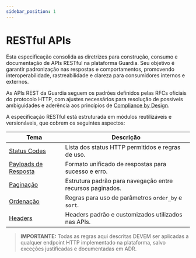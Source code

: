```yaml
---
sidebar_position: 1
---
```


# RESTful APIs

Esta especificação consolida as diretrizes para construção, consumo e documentação de APIs RESTful na plataforma Guardia. Seu objetivo é garantir padronização nas respostas e comportamentos, promovendo interoperabilidade, rastreabilidade e clareza para consumidores internos e externos.

As APIs REST da Guardia seguem os padrões definidos pelas RFCs oficiais do protocolo HTTP, com ajustes necessários para resolução de possíveis ambiguidades e aderência aos princípios de [Compliance by Design](../../community/governance/COMPLIANCE.md).

A especificação RESTful está estruturada em módulos reutilizáveis e versionáveis, que cobrem os seguintes aspectos:

| Tema | Descrição |
|------|-----------|
| [Status Codes](./http-status-code.md) | Lista dos status HTTP permitidos e regras de uso. |
| [Payloads de Resposta](./http-response-payloads.md) | Formato unificado de respostas para sucesso e erro. |
| [Paginação](./http-pagination.md) | Estrutura padrão para navegação entre recursos paginados. |
| [Ordenação](./http-sorting.md) | Regras para uso de parâmetros `order_by` e `sort`. |
| [Headers](./http-headers.md) | Headers padrão e customizados utilizados nas APIs. |

> **IMPORTANTE:**
> Todas as regras aqui descritas DEVEM ser aplicadas a qualquer endpoint HTTP implementado na plataforma, salvo exceções justificadas e documentadas em ADR.

